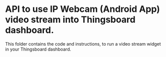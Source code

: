 # API to use IP Webcam (Android App) video stream into Thingsboard dashboard. 

This folder contains the code and instructions, to run a video stream widget in your Thingsboard dashboard.
